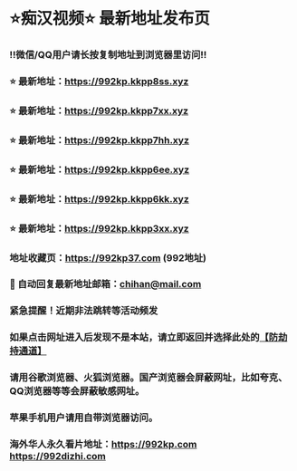 # ⭐️痴汉视频⭐️ 最新地址发布页

### ‼️微信/QQ用户请长按复制地址到浏览器里访问‼️

### ⭐️ 最新地址：https://992kp.kkpp8ss.xyz

### ⭐️ 最新地址：https://992kp.kkpp7xx.xyz

### ⭐️ 最新地址：https://992kp.kkpp7hh.xyz

### ⭐️ 最新地址：https://992kp.kkpp6ee.xyz

### ⭐️ 最新地址：https://992kp.kkpp6kk.xyz

### ⭐️ 最新地址：https://992kp.kkpp3xx.xyz



### 地址收藏页：https://992kp37.com (992地址)
### 📧 自动回复最新地址邮箱：chihan@mail.com
### 紧急提醒！近期非法跳转等活动频发
### 如果点击网址进入后发现不是本站，请立即返回并选择此处的[【防劫持通道】](https://23.224.130.222:7583)
### 请用谷歌浏览器、火狐浏览器。国产浏览器会屏蔽网址，比如夸克、QQ浏览器等等会屏蔽敏感网址。
### 苹果手机用户请用自带浏览器访问。
### 海外华人永久看片地址：https://992kp.com  https://992dizhi.com
